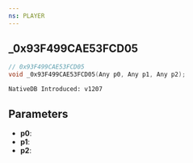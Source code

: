 ```yaml
---
ns: PLAYER
---
```

## _0x93F499CAE53FCD05

```c
// 0x93F499CAE53FCD05
void _0x93F499CAE53FCD05(Any p0, Any p1, Any p2);
```

```
NativeDB Introduced: v1207
```

## Parameters
* **p0**:
* **p1**:
* **p2**:
